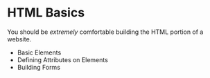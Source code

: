 # HTML Basics

You should be _extremely_ comfortable building the HTML portion of a website.

* Basic Elements
* Defining Attributes on Elements
* Building Forms
